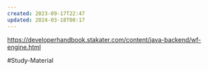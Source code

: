 ```yaml
---
created: 2023-09-17T22:47
updated: 2024-03-18T00:17
---
```

https://developerhandbook.stakater.com/content/java-backend/wf-engine.html

#Study-Material 